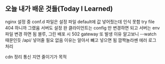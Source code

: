 ## 오늘 내가 배운 것들(Today I Learned)

nginx 설정 중
conf.d 파일은 설정 파일
default에 값 넣어줬는데 인식 못함
try file 404 하니까 그랬움
서버도 설정 완
클라이언트는 config 만 변경하면 되고
서버는 env 파일 변경 하면 됨
블루, 그린 배포 시 502 gateway 또 발생
이유 알고보니 --watch 때문인듯
/api/ 넣어줄 필요 없음
이유는 알아서 뺴고 넣으면 됨 깜짝놀라쎈
에러 로그 처리

cdn 정리
통신 지연 줄이기가 목적
